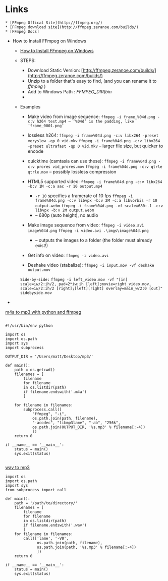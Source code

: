 
# Links
    * [FFmpeg Offical Site](http://ffmpeg.org/)
    * [FFmpeg download site](http://ffmpeg.zeranoe.com/builds/)
    * [FFmpeg Docs]


* How to Install FFmpeg on Windows
    *  [How to Install FFmpeg on Windows](http://adaptivesamples.com/how-to-install-ffmpeg-on-windows/)
    * STEPS:
        * Download Static Version: [http://ffmpeg.zeranoe.com/builds/](http://ffmpeg.zeranoe.com/builds/)
        * Unzip to a folder that's easy to find, (and you can rename it to *ffmpeg* )
        * Add to Windows Path : *FFMPEG_DIR\bin*
        * 
    * Examples
        * Make video from image sequence:
        `ffmpeg -i frame_%04d.png -c:v h264 test.mp4 – ‘%04d’ is the padding, like ‘frame_0001.png’`

        * lossless h264:
        `ffmpeg -i frame%04d.png -c:v libx264 -preset veryslow -qp 0 vid.mkv`
        `ffmpeg -i frame%04d.png -c:v libx264 -preset ultrafast -qp 0 vid.mkv` – larger file size, but quicker to encode

        * quicktime (camtasia can use these):
        `ffmpeg -i frame%04d.png -c:v prores vid_prores.mov`
        `ffmpeg -i frame%04d.png -c:v qtrle qtrle.mov` – possibly lossless compression

        * HTML5 supported video:
        `ffmpeg -i frame%04d.png -c:v libx264 -b:v 1M -c:a aac -r 10 output.mp4` 
            * `-r 10`  specifies a framerate of 10 fps
        `ffmpeg -i frame%04d.png -c:v libvpx -b:v 2M -c:a libvorbis -r 10 output.webm`
        `ffmpeg -i frame%04d.png -vf scale=680:-1 -c:v libvpx -b:v 2M output.webm`
            * – 680p (auto height), no audio

        * Make image sequence from video:
        `ffmpeg -i video.avi image%04d.png`
        `ffmpeg -i video.avi .\imgs\image%04d.png` 
            * – outputs the images to a folder (the folder must already exist!)

        * Get info on video:
        `ffmpeg -i video.avi`

        * Deshake video (stabalize):
        `ffmpeg -i input.mov -vf deshake output.mov`

        `Side-by-side:`
        `ffmpeg -i left_video.mov -vf "[in] scale=iw/2:ih/2, pad=2*iw:ih [left];movie=right_video.mov, scale=iw/2:ih/2 [right];[left][right] overlay=main_w/2:0 [out]" sidebyside.mov`
        
        
        
* 

[m4a to mp3 with python and ffmpeg](http://stackoverflow.com/questions/11649918/convert-aac-m4a-files-to-mp3-in-directory)
```

#!/usr/bin/env python

import os
import os.path
import sys
import subprocess

OUTPUT_DIR = '/Users/matt/Desktop/mp3/'

def main():
    path = os.getcwd()
    filenames = [
        filename
        for filename
        in os.listdir(path)
        if filename.endswith('.m4a')
        ]

    for filename in filenames:
        subprocess.call([
            "ffmpeg", "-i",
            os.path.join(path, filename),
            "-acodec", "libmp3lame", "-ab", "256k",
            os.path.join(OUTPUT_DIR, '%s.mp3' % filename[:-4])
            ])
    return 0

if __name__ == '__main__':
    status = main()
    sys.exit(status)


```


[wav to mp3 ](http://stackoverflow.com/questions/6969464/write-a-simple-python-script-to-convert-all-wav-files-in-a-specific-folder-to)
```
import os
import os.path
import sys
from subprocess import call

def main():
    path = '/path/to/directory/'
    filenames = [
        filename
        for filename
        in os.listdir(path)
        if filename.endswith('.wav')
        ]
    for filename in filenames:
        call(['lame', '-V0',
              os.path.join(path, filename),
              os.path.join(path, '%s.mp3' % filename[:-4])
              ])
    return 0

if __name__ == '__main__':
    status = main()
    sys.exit(status)



```